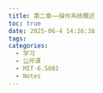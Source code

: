 ```yaml
---
title: 第二章——操作系统概述
toc: true
date: 2025-06-4 14:26:38
tags:
categories:
  - 学习
  - 公开课
  - MIT-6.S081
  - Notes
---
```




